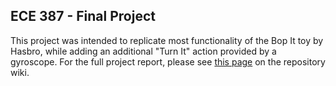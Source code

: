 ## ECE 387 - Final Project

This project was intended to replicate most functionality of the Bop It toy by Hasbro, while adding an additional "Turn It" action provided by a gyroscope.  For the full project report, please see [this page](https://github.com/chrisblutz/ece387-final-individual/wiki/Project-Report) on the repository wiki.
